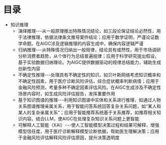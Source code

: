 # 目录
* 知识推理
  * 演绎推理---从一般原理推出特殊情况结论，如三段论保证结论必然性，用于法律推理，依据法律条文推导案件结论；应用于数学证明，严谨论证数学命题。在AIGC涉及逻辑推理的内容生成中，确保内容逻辑严谨
  * 归纳推理---从特殊情况归纳出一般规律，结论具有或然性，用于市场调研分析消费者趋势，从个体行为总结普遍规律；应用于科学研究提出假设，基于实验数据归纳理论。为AIGC提供数据驱动的规律总结能力，辅助生成创新性内容
  * 不确定性推理---处理具有不确定性的知识，如贝叶斯网络考虑知识概率和不确定性因素，用于医疗诊断风险评估，综合症状概率判断病情；应用于金融风险预测，考量多种不确定因素评估风险。在AIGC生成涉及不确定性场景内容时，如生成风险评估报告，发挥重要作用
  * 基于知识图谱的推理---利用知识图谱中实体和关系进行推理，如通过人物关系图谱推理亲属关系，用于智能问答系统回答复杂关系问题，如“某人和某人的复杂亲属关系”；应用于智能推荐系统基于关系推荐，如推荐相关知识内容。结合LLM，使AIGC在处理复杂知识关系问题上更智能
  * 可解释人工智能（XAI）---使人工智能模型决策过程和结果可解释，增强模型信任度，用于医疗诊断解释模型诊断依据，帮助医生理解决策；应用于金融风险评估解释风险评估原因，提升决策透明度
